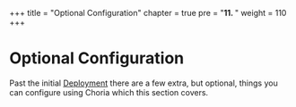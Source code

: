 +++
title = "Optional Configuration"
chapter = true
pre = "<b>11. </b>"
weight = 110
+++

# Optional Configuration

Past the initial [Deployment](../deployment) there are a few extra, but optional, things you can configure using Choria which this section covers.
